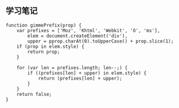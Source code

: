 学习笔记
---

    function gimmePrefix(prop) {
        var prefixes = ['Moz', 'Khtml', 'Webkit', 'O', 'ms'],
            elem = document.createElement('div'),
            upper = pprop.charAt(0).toUpperCase() + prop.slice(1);
        if (prop in elem.style) {
            return prop;
        }

        for (var len = prefixes.length; len--;) {
            if ((prefixes[len] + upper) in elem.style) {
                return (prefixes[len] + upper);
            }
        }
        return false;
    }
